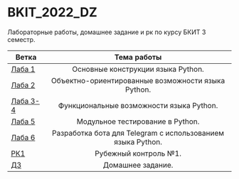 # BKIT_2022_DZ
Лабораторные работы, домашнее задание и рк по курсу БКИТ 3 семестр.

| Ветка         | Тема   работы      |
| ------------- |:------------------:|
|[ Лаба 1     ](https://github.com/AlexeyKazitsin/BKIT_2022_DZ/tree/lab_1)|Основные конструкции языка Python.|
|[ Лаба 2     ](https://github.com/AlexeyKazitsin/BKIT_2022_DZ/tree/lab_2)|Объектно-ориентированные возможности языка Python.|
|[ Лаба 3-4   ](https://github.com/AlexeyKazitsin/BKIT_2022_DZ/tree/lab_3)|Функциональные возможности языка Python.|
|[ Лаба 5     ](https://github.com/AlexeyKazitsin/BKIT_2022_DZ/tree/lab_5)|Модульное тестирование в Python.|
|[ Лаба 6     ](https://github.com/AlexeyKazitsin/BKIT_2022_DZ/tree/lab_6)|Разработка бота для Telegram с использованием языка Python.|
|[ РК1        ](https://github.com/AlexeyKazitsin/BKIT_2022_DZ/tree/rk_1)|Рубежный контроль №1.|
|[ ДЗ         ](https://github.com/AlexeyKazitsin/BKIT_2022_DZ/tree/hw)|Домашнее задание.|
